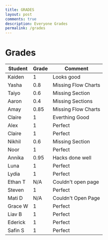 ```yaml
---
title: GRADES
layout: post
comments: true
description: Everyone Grades
permalink: /grades
---
```


# Grades

|Student|Grade|Comment            |
|-------|-----|-------------------|
|Kaiden |1    |Looks good         |
|Yasha  |0.8  |Missing Flow Charts|
|Taiyo  |0.6  |Missing Section    |
|Aaron  |0.4  |Missing Sections   |
|Amay   |0.85 |Missing Flow Charts|
|Claire |1    |Everthing Good     |
|Alex   |1    |Perfect            |
|Claire |1    |Perfect            |
|Nikhil |0.6  |Missing Section    |
|Noor   |1    |Perfect            |
|Annika |0.95 |Hacks done well    |
|Luna   |1    |Perfect            |
|Lydia  |1    |Perfect            |
|Ethan T|N/A  |Couldn't open page |
|Steven |1    |Perfect            |
|Mati D |N/A  |Couldn't Open Page |
|Grace W|1    |Perfect            |
|Liav B |1    |Perfect            |
|Ederick|1    |Perfect            |
|Safin S|1    |Perfect            |